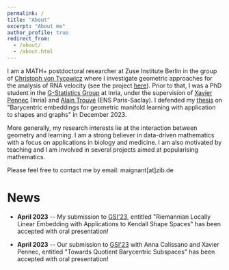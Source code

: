 ```yaml
---
permalink: /
title: "About"
excerpt: "About me"
author_profile: true
redirect_from: 
  - /about/
  - /about.html
---
```



I am a MATH+ postdoctoral researcher at Zuse Institute Berlin in the group of [Christoph von Tycowicz](https://tycowicz.de/) where I investigate geometric approaches for the analysis of RNA velocity (see the project [here](https://mathplus.de/research-2/application-areas/aa1-mechanisms-of-life/aa1-20/)). Prior to that, I was a PhD student in the [G-Statistics Group](https://gstats.inria.fr/) at Inria, under the 
supervision of [Xavier Pennec](http://www-sop.inria.fr/members/Xavier.Pennec/) (Inria) and 
[Alain Trouvé](https://centreborelli.ens-paris-saclay.fr/fr/annuaire-des-personnes/alain-trouve) (ENS Paris-Saclay). I defended my [thesis](https://theses.hal.science/tel-04452790v2) on "Barycentric embeddings for geometric manifold learning with application to shapes and graphs" in December 2023.

More generally, my research interests lie at the interaction between geometry and learning. I am a strong believer in data-driven mathematics with a focus on applications in biology and medicine. I am also motivated by teaching and I am involved in several projects aimed at popularising mathematics.

Please feel free to contact me by email: maignant[at]zib.de


News
======
* **April 2023** -- My submission to [GSI'23](https://conference-gsi.org/), entitled "Riemannian Locally Linear Embedding with Applications to 
Kendall Shape Spaces" has been accepted with oral presentation!

* **April 2023** -- Our submission to [GSI'23](https://conference-gsi.org/) with Anna Calissano and Xavier Pennec, entitled "Towards Quotient Barycentric Subspaces" has been accepted with oral presentation!


